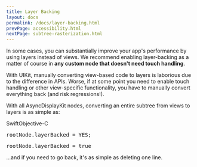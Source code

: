 ```yaml
---
title: Layer Backing
layout: docs
permalink: /docs/layer-backing.html
prevPage: accessibility.html
nextPage: subtree-rasterization.html
---
```


In some cases, you can substantially improve your app's performance by using layers instead of views. We recommend enabling layer-backing as a matter of course in **any custom node that doesn't need touch handling**.

With UIKit, manually converting view-based code to layers is laborious due to the difference in APIs. Worse, if at some point you need to enable touch handling or other view-specific functionality, you have to manually convert everything back (and risk regressions!).

With all AsyncDisplayKit nodes, converting an entire subtree from views to layers is as simple as:

<div class = "highlight-group">
<span class="language-toggle"><a data-lang="swift" class="swiftButton">Swift</a><a data-lang="objective-c" class = "active objcButton">Objective-C</a></span>
<div class = "code">
<pre lang="objc" class="objcCode">
rootNode.layerBacked = YES;
</pre>
<pre lang="swift" class = "swiftCode hidden">
rootNode.layerBacked = true
</pre>
</div>
</div>

...and if you need to go back, it's as simple as deleting one line. 


